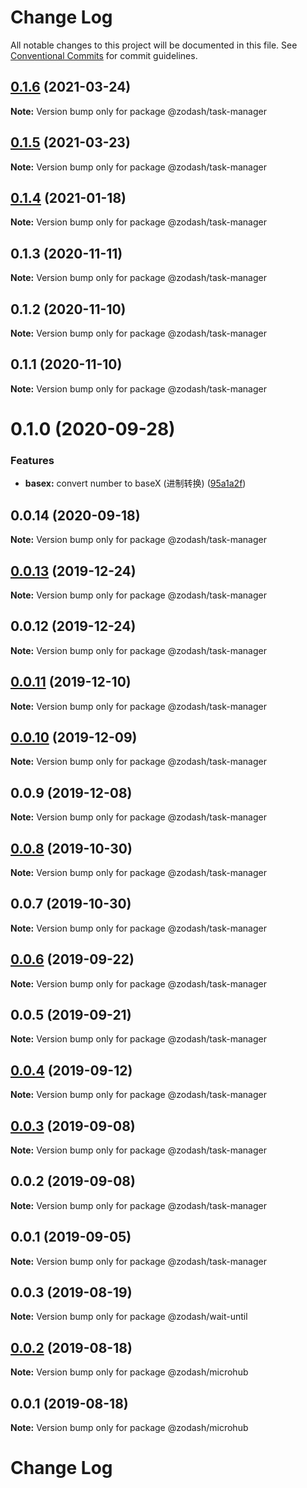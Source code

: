 # Change Log

All notable changes to this project will be documented in this file.
See [Conventional Commits](https://conventionalcommits.org) for commit guidelines.

## [0.1.6](https://github.com/zcorky/zodash/compare/@zodash/task-manager@0.1.5...@zodash/task-manager@0.1.6) (2021-03-24)

**Note:** Version bump only for package @zodash/task-manager





## [0.1.5](https://github.com/zcorky/zodash/compare/@zodash/task-manager@0.1.4...@zodash/task-manager@0.1.5) (2021-03-23)

**Note:** Version bump only for package @zodash/task-manager





## [0.1.4](https://github.com/zcorky/zodash/compare/@zodash/task-manager@0.1.3...@zodash/task-manager@0.1.4) (2021-01-18)

**Note:** Version bump only for package @zodash/task-manager





## 0.1.3 (2020-11-11)

**Note:** Version bump only for package @zodash/task-manager





## 0.1.2 (2020-11-10)

**Note:** Version bump only for package @zodash/task-manager





## 0.1.1 (2020-11-10)

**Note:** Version bump only for package @zodash/task-manager





# 0.1.0 (2020-09-28)


### Features

* **basex:** convert number to baseX (进制转换) ([95a1a2f](https://github.com/zcorky/zodash/commit/95a1a2f361d73de5caa3b8e297c1643e97e40983))





## 0.0.14 (2020-09-18)

**Note:** Version bump only for package @zodash/task-manager





## [0.0.13](https://github.com/zcorky/zodash/compare/@zodash/task-manager@0.0.12...@zodash/task-manager@0.0.13) (2019-12-24)

**Note:** Version bump only for package @zodash/task-manager





## 0.0.12 (2019-12-24)

**Note:** Version bump only for package @zodash/task-manager





## [0.0.11](https://github.com/zcorky/zodash/compare/@zodash/task-manager@0.0.10...@zodash/task-manager@0.0.11) (2019-12-10)

**Note:** Version bump only for package @zodash/task-manager





## [0.0.10](https://github.com/zcorky/zodash/compare/@zodash/task-manager@0.0.9...@zodash/task-manager@0.0.10) (2019-12-09)

**Note:** Version bump only for package @zodash/task-manager





## 0.0.9 (2019-12-08)

**Note:** Version bump only for package @zodash/task-manager





## [0.0.8](https://github.com/zcorky/zodash/compare/@zodash/task-manager@0.0.7...@zodash/task-manager@0.0.8) (2019-10-30)

**Note:** Version bump only for package @zodash/task-manager





## 0.0.7 (2019-10-30)

**Note:** Version bump only for package @zodash/task-manager





## [0.0.6](https://github.com/zcorky/zodash/compare/@zodash/task-manager@0.0.5...@zodash/task-manager@0.0.6) (2019-09-22)

**Note:** Version bump only for package @zodash/task-manager





## 0.0.5 (2019-09-21)

**Note:** Version bump only for package @zodash/task-manager





## [0.0.4](https://github.com/zcorky/zodash/compare/@zodash/task-manager@0.0.3...@zodash/task-manager@0.0.4) (2019-09-12)

**Note:** Version bump only for package @zodash/task-manager





## [0.0.3](https://github.com/zcorky/zodash/compare/@zodash/task-manager@0.0.2...@zodash/task-manager@0.0.3) (2019-09-08)

**Note:** Version bump only for package @zodash/task-manager





## 0.0.2 (2019-09-08)

**Note:** Version bump only for package @zodash/task-manager





## 0.0.1 (2019-09-05)

**Note:** Version bump only for package @zodash/task-manager





## 0.0.3 (2019-08-19)

**Note:** Version bump only for package @zodash/wait-until





## [0.0.2](https://github.com/zcorky/zodash/compare/@zodash/microhub@0.0.1...@zodash/microhub@0.0.2) (2019-08-18)

**Note:** Version bump only for package @zodash/microhub





## 0.0.1 (2019-08-18)

**Note:** Version bump only for package @zodash/microhub





# Change Log
